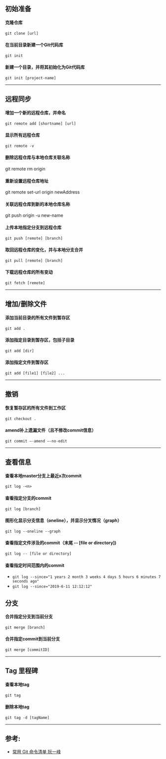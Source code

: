 ## 初始准备
#### 克隆仓库
`git clone [url]`
#### 在当前目录新建一个Git代码库
`git init`
#### 新建一个目录，并将其初始化为Git代码库
`git init [project-name]`

---
## 远程同步
#### 增加一个新的远程仓库，并命名
`git remote add [shortname] [url]`
#### 显示所有远程仓库
`git remote -v`
#### 删除远程仓库与本地仓库关联名称
git remote rm origin
#### 重新设置远程仓库地址
git remote set-url origin newAddress
#### 关联远程仓库到新的本地仓库名称
git push origin -u new-name
#### 上传本地指定分支到远程仓库
`git push [remote] [branch]`
#### 取回远程仓库的变化，并与本地分支合并
`git pull [remote] [branch]`
#### 下载远程仓库的所有变动
`git fetch [remote]`

---
## 增加/删除文件
#### 添加当前目录的所有文件到暂存区
`git add .`
#### 添加指定目录到暂存区，包括子目录
`git add [dir]`
#### 添加指定文件到暂存区
`git add [file1] [file2] ...`

---
## 撤销
#### 恢复暂存区的所有文件到工作区
`git checkout .`
#### amend补上遗漏文件（且不修改commit信息）
`git commit –-amend –-no-edit`

---
## 查看信息
#### 查看本地master分支上最近x次commit
`git log -<n>`
#### 查看指定分支的commit
`git log [branch]`
#### 图形化显示分支信息（oneline），并显示分叉情况（graph）
`git log --oneline --graph`
#### 查看指定文件涉及的commit（末尾 -- [file or directory])
`git log -- [file or directory]`
#### 查看指定时间范围内的commit
- `git log --since="1 years 2 month 3 weeks 4 days 5 hours 6 minutes 7 seconds ago"`  
- `git log --since="2019-6-11 12:12:12"`

## 分支
#### 合并指定分支到当前分支
`git merge [branch]`
#### 合并指定commit到当前分支
`git merge [commitID]`

---

## Tag 里程碑
#### 查看本地tag
`git tag`
#### 删除本地tag
`git tag -d [tagName]`

---
## 参考:
- [常用 Git 命令清单 阮一峰](https://www.cnblogs.com/chenwolong/p/GIT.html)
